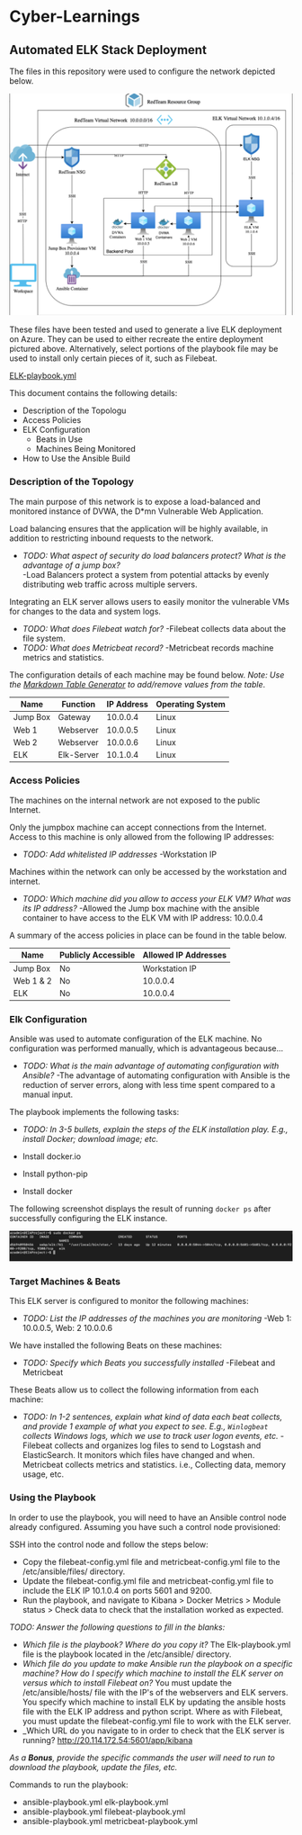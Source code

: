 # Cyber-Learnings

## Automated ELK Stack Deployment

The files in this repository were used to configure the network depicted below.

![TODO: Update the path with the name of your diagram](Images/Network_Diagram.png)

These files have been tested and used to generate a live ELK deployment on Azure. They can be used to either recreate the entire deployment pictured above. Alternatively, select portions of the playbook file may be used to install only certain pieces of it, such as Filebeat.

[ELK-playbook.yml](https://github.com/aabraha18/Cyber-Learnings/blob/50efadadd7844007f716a3484b8e72171bbb7315/Ansible/elk-playbook.yml)

This document contains the following details:
- Description of the Topologu
- Access Policies
- ELK Configuration
  - Beats in Use
  - Machines Being Monitored
- How to Use the Ansible Build


### Description of the Topology

The main purpose of this network is to expose a load-balanced and monitored instance of DVWA, the D*mn Vulnerable Web Application.

Load balancing ensures that the application will be highly available, in addition to restricting inbound requests to the network.
- _TODO: What aspect of security do load balancers protect? What is the advantage of a jump box?_  
       -Load Balancers protect a system from potential attacks by evenly distributing web traffic across multiple servers.

Integrating an ELK server allows users to easily monitor the vulnerable VMs for changes to the data and system logs.
- _TODO: What does Filebeat watch for?_ 
      -Filebeat collects data about the file system.
- _TODO: What does Metricbeat record?_ 
      -Metricbeat records machine metrics and statistics.

The configuration details of each machine may be found below.
_Note: Use the [Markdown Table Generator](http://www.tablesgenerator.com/markdown_tables) to add/remove values from the table_.

| Name     |  Function  | IP Address | Operating System |
|----------|------------|------------|------------------|
| Jump Box | Gateway    | 10.0.0.4   | Linux            |
| Web 1    | Webserver  | 10.0.0.5   | Linux            |
| Web 2    | Webserver  | 10.0.0.6   | Linux            |
| ELK      | Elk-Server | 10.1.0.4   | Linux            |

### Access Policies

The machines on the internal network are not exposed to the public Internet. 

Only the jumpbox machine can accept connections from the Internet. Access to this machine is only allowed from the following IP addresses:
- _TODO: Add whitelisted IP addresses_ 
      -Workstation IP

Machines within the network can only be accessed by the workstation and internet.
- _TODO: Which machine did you allow to access your ELK VM? What was its IP address?_ 
          -Allowed the Jump box machine with the ansible container to have access to the ELK VM with IP address: 10.0.0.4

A summary of the access policies in place can be found in the table below.

| Name     | Publicly Accessible | Allowed IP Addresses |
|----------|---------------------|----------------------|
| Jump Box | No                  | Workstation IP       |
| Web 1 & 2| No                  | 10.0.0.4             |
| ELK      | No                  | 10.0.0.4             |

### Elk Configuration

Ansible was used to automate configuration of the ELK machine. No configuration was performed manually, which is advantageous because...
- _TODO: What is the main advantage of automating configuration with Ansible?_ 
      -The advantage of automating configuration with Ansible is the reduction of server errors, along with less time spent compared to a manual input.

The playbook implements the following tasks:
- _TODO: In 3-5 bullets, explain the steps of the ELK installation play. E.g., install Docker; download image; etc._

- Install docker.io
- Install python-pip
- Install docker

The following screenshot displays the result of running `docker ps` after successfully configuring the ELK instance.

![TODO: Update the path with the name of your screenshot of docker ps output](Images/docker_ps.png)

### Target Machines & Beats
This ELK server is configured to monitor the following machines:
- _TODO: List the IP addresses of the machines you are monitoring_ 
      -Web 1: 10.0.0.5, Web: 2 10.0.0.6

We have installed the following Beats on these machines:
- _TODO: Specify which Beats you successfully installed_ 
      -Filebeat and Metricbeat

These Beats allow us to collect the following information from each machine:
- _TODO: In 1-2 sentences, explain what kind of data each beat collects, and provide 1 example of what you expect to see. E.g., `Winlogbeat` collects Windows logs, which we use to track user logon events, etc._ 
      -Filebeat collects and organizes log files to send to Logstash and ElasticSearch. It monitors which files have changed and when. Metricbeat collects metrics and statistics. i.e., Collecting data, memory usage, etc.

### Using the Playbook
In order to use the playbook, you will need to have an Ansible control node already configured. Assuming you have such a control node provisioned: 

SSH into the control node and follow the steps below:
- Copy the filebeat-config.yml file and metricbeat-config.yml file to the /etc/ansible/files/ directory.
- Update the filebeat-config.yml file and metricbeat-config.yml file to include the ELK IP 10.1.0.4 on ports 5601 and 9200.
- Run the playbook, and navigate to Kibana > Docker Metrics > Module status > Check data to check that the installation worked as expected.

_TODO: Answer the following questions to fill in the blanks:_
- _Which file is the playbook? Where do you copy it?_ The Elk-playbook.yml file is the playbook located in the /etc/ansible/ directory. 
- _Which file do you update to make Ansible run the playbook on a specific machine? How do I specify which machine to install the ELK server on versus which to install Filebeat on?_ You must update the /etc/ansible/hosts/ file with the IP's of the webservers and ELK servers. You specify which machine to install ELK by updating the ansible hosts file with the ELK IP address and python script. Where as with Filebeat, you must update the filebeat-config.yml file to work with the ELK server. 
- _Which URL do you navigate to in order to check that the ELK server is running? http://20.114.172.54:5601/app/kibana

_As a **Bonus**, provide the specific commands the user will need to run to download the playbook, update the files, etc._

Commands to run the playbook:
  - ansible-playbook.yml elk-playbook.yml
  - ansible-playbook.yml filebeat-playbook.yml
  - ansible-playbook.yml metricbeat-playbook.yml
